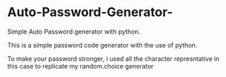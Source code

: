 # Auto-Password-Generator-
Simple Auto Password generator with python.

This is a simple password code generator with the use  of python. 

To make your password stronger, i used all the character represntative in this case to replicate my random.choice generator

